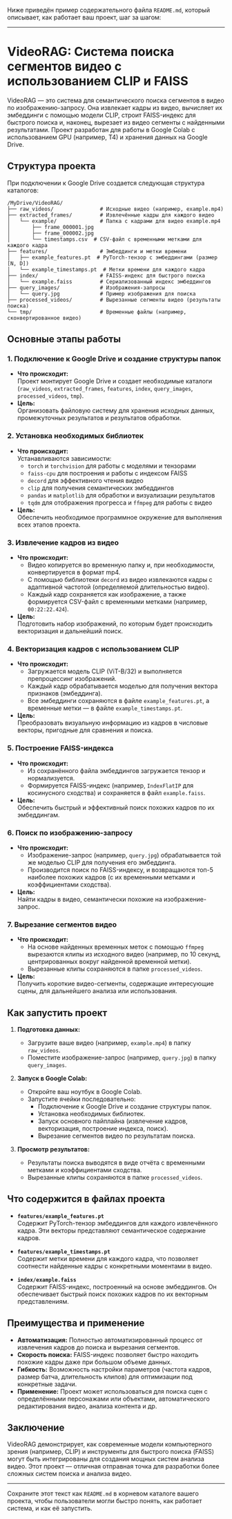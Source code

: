 Ниже приведён пример содержательного файла `README.md`, который описывает, как работает ваш проект, шаг за шагом:

---

# VideoRAG: Система поиска сегментов видео с использованием CLIP и FAISS

VideoRAG — это система для семантического поиска сегментов в видео по изображению-запросу. Она извлекает кадры из видео, вычисляет их эмбеддинги с помощью модели CLIP, строит FAISS-индекс для быстрого поиска и, наконец, вырезает из видео сегменты с найденными результатами. Проект разработан для работы в Google Colab с использованием GPU (например, T4) и хранения данных на Google Drive.

## Структура проекта

При подключении к Google Drive создается следующая структура каталогов:

```
/MyDrive/VideoRAG/
├── raw_videos/               # Исходные видео (например, example.mp4)
├── extracted_frames/         # Извлечённые кадры для каждого видео
│   └── example/              # Папка с кадрами для видео example.mp4
│       ├── frame_000001.jpg
│       ├── frame_000002.jpg
│       └── timestamps.csv  # CSV-файл с временными метками для каждого кадра
├── features/                 # Эмбеддинги и метки времени
│   ├── example_features.pt  # PyTorch-тензор с эмбеддингами (размер [N, D])
│   └── example_timestamps.pt  # Метки времени для каждого кадра
├── index/                    # FAISS-индекс для быстрого поиска
│   └── example.faiss         # Сериализованный индекс эмбеддингов
├── query_images/             # Изображения-запросы
│   └── query.jpg             # Пример изображения для поиска
├── processed_videos/         # Вырезанные сегменты видео (результаты поиска)
└── tmp/                      # Временные файлы (например, сконвертированное видео)
```

## Основные этапы работы

### 1. Подключение к Google Drive и создание структуры папок
- **Что происходит:**  
  Проект монтирует Google Drive и создает необходимые каталоги (`raw_videos`, `extracted_frames`, `features`, `index`, `query_images`, `processed_videos`, `tmp`).
- **Цель:**  
  Организовать файловую систему для хранения исходных данных, промежуточных результатов и результатов обработки.

### 2. Установка необходимых библиотек
- **Что происходит:**  
  Устанавливаются зависимости:  
  - `torch` и `torchvision` для работы с моделями и тензорами  
  - `faiss-cpu` для построения и работы с индексом FAISS  
  - `decord` для эффективного чтения видео  
  - `clip` для получения семантических эмбеддингов  
  - `pandas` и `matplotlib` для обработки и визуализации результатов  
  - `tqdm` для отображения прогресса и `ffmpeg` для работы с видео
- **Цель:**  
  Обеспечить необходимое программное окружение для выполнения всех этапов проекта.

### 3. Извлечение кадров из видео
- **Что происходит:**  
  - Видео копируется во временную папку и, при необходимости, конвертируется в формат mp4.  
  - С помощью библиотеки `decord` из видео извлекаются кадры с адаптивной частотой (определяемой длительностью видео).  
  - Каждый кадр сохраняется как изображение, а также формируется CSV-файл с временными метками (например, `00:22:22.424`).
- **Цель:**  
  Подготовить набор изображений, по которым будет происходить векторизация и дальнейший поиск.

### 4. Векторизация кадров с использованием CLIP
- **Что происходит:**  
  - Загружается модель CLIP (ViT-B/32) и выполняется препроцессинг изображений.  
  - Каждый кадр обрабатывается моделью для получения вектора признаков (эмбеддинга).  
  - Все эмбеддинги сохраняются в файле `example_features.pt`, а временные метки — в файле `example_timestamps.pt`.
- **Цель:**  
  Преобразовать визуальную информацию из кадров в числовые векторы, пригодные для сравнения и поиска.

### 5. Построение FAISS-индекса
- **Что происходит:**  
  - Из сохранённого файла эмбеддингов загружается тензор и нормализуется.  
  - Формируется FAISS-индекс (например, `IndexFlatIP` для косинусного сходства) и сохраняется в файл `example.faiss`.
- **Цель:**  
  Обеспечить быстрый и эффективный поиск похожих кадров по их эмбеддингам.

### 6. Поиск по изображению-запросу
- **Что происходит:**  
  - Изображение-запрос (например, `query.jpg`) обрабатывается той же моделью CLIP для получения его эмбеддинга.  
  - Производится поиск по FAISS-индексу, и возвращаются топ-5 наиболее похожих кадров (с их временными метками и коэффициентами сходства).
- **Цель:**  
  Найти кадры в видео, семантически похожие на изображение-запрос.

### 7. Вырезание сегментов видео
- **Что происходит:**  
  - На основе найденных временных меток с помощью `ffmpeg` вырезаются клипы из исходного видео (например, по 10 секунд, центрированных вокруг найденной временной метки).  
  - Вырезанные клипы сохраняются в папке `processed_videos`.
- **Цель:**  
  Получить короткие видео-сегменты, содержащие интересующие сцены, для дальнейшего анализа или использования.

## Как запустить проект

1. **Подготовка данных:**  
   - Загрузите ваше видео (например, `example.mp4`) в папку `raw_videos`.
   - Поместите изображение-запрос (например, `query.jpg`) в папку `query_images`.

2. **Запуск в Google Colab:**  
   - Откройте ваш ноутбук в Google Colab.  
   - Запустите ячейки последовательно:  
     - Подключение к Google Drive и создание структуры папок.  
     - Установка необходимых библиотек.  
     - Запуск основного пайплайна (извлечение кадров, векторизация, построение индекса, поиск).  
     - Вырезание сегментов видео по результатам поиска.

3. **Просмотр результатов:**  
   - Результаты поиска выводятся в виде отчёта с временными метками и коэффициентами сходства.  
   - Вырезанные клипы сохраняются в папке `processed_videos`.

## Что содержится в файлах проекта

- **`features/example_features.pt`**  
  Содержит PyTorch-тензор эмбеддингов для каждого извлечённого кадра. Эти векторы представляют семантическое содержание кадров.

- **`features/example_timestamps.pt`**  
  Содержит метки времени для каждого кадра, что позволяет соотнести найденные кадры с конкретными моментами в видео.

- **`index/example.faiss`**  
  Содержит FAISS-индекс, построенный на основе эмбеддингов. Он обеспечивает быстрый поиск похожих кадров по их векторным представлениям.

## Преимущества и применение

- **Автоматизация:** Полностью автоматизированный процесс от извлечения кадров до поиска и вырезания сегментов.
- **Скорость поиска:** FAISS-индекс позволяет быстро находить похожие кадры даже при большом объеме данных.
- **Гибкость:** Возможность настройки параметров (частота кадров, размер батча, длительность клипов) для оптимизации под конкретные задачи.
- **Применение:** Проект может использоваться для поиска сцен с определёнными персонажами или объектами, автоматического редактирования видео, анализа контента и др.

## Заключение

VideoRAG демонстрирует, как современные модели компьютерного зрения (например, CLIP) и инструменты для быстрого поиска (FAISS) могут быть интегрированы для создания мощных систем анализа видео. Этот проект — отличная отправная точка для разработки более сложных систем поиска и анализа видео.

---

Сохраните этот текст как `README.md` в корневом каталоге вашего проекта, чтобы пользователи могли быстро понять, как работает система, и как её запустить.